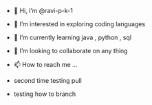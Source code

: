 - 👋 Hi, I’m @ravi-p-k-1
- 👀 I’m interested in exploring coding languages
- 🌱 I’m currently learning java , python , sql
- 💞️ I’m looking to collaborate on any thing 
- 📫 How to reach me ...

- second time testing pull

<!---
trying git add command
--->

- testing how to branch
